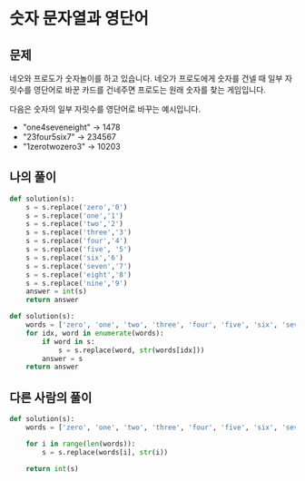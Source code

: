 # 숫자 문자열과 영단어
## 문제
네오와 프로도가 숫자놀이를 하고 있습니다. 네오가 프로도에게 숫자를 건넬 때 일부 자릿수를 영단어로 바꾼 카드를 건네주면 프로도는 원래 숫자를 찾는 게임입니다.

다음은 숫자의 일부 자릿수를 영단어로 바꾸는 예시입니다.  
* "one4seveneight" → 1478  
* "23four5six7" → 234567  
* "1zerotwozero3" → 10203


## 나의 풀이
```python
def solution(s):
    s = s.replace('zero','0')
    s = s.replace('one','1')
    s = s.replace('two','2')
    s = s.replace('three','3')
    s = s.replace('four','4')
    s = s.replace('five', '5')
    s = s.replace('six','6')
    s = s.replace('seven','7')
    s = s.replace('eight','8')
    s = s.replace('nine','9')
    answer = int(s)
    return answer
```
```python
def solution(s):
    words = ['zero', 'one', 'two', 'three', 'four', 'five', 'six', 'seven', 'eight', 'nine']
    for idx, word in enumerate(words):
        if word in s:
            s = s.replace(word, str(words[idx]))
        answer = s
    return answer
```
## 다른 사람의 풀이
```python
def solution(s):
    words = ['zero', 'one', 'two', 'three', 'four', 'five', 'six', 'seven', 'eight', 'nine']

    for i in range(len(words)):
        s = s.replace(words[i], str(i))

    return int(s)
```